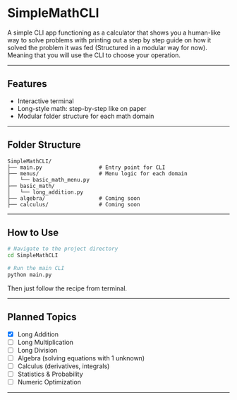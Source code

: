 # SimpleMathCLI

A simple CLI app functioning as a calculator that shows you a human-like way to solve problems with printing out a step by step guide on how it solved the problem it was fed (Structured in a modular way for now).
Meaning that you will use the CLI to choose your operation.

---

## Features

- Interactive terminal
- Long-style math: step-by-step like on paper
- Modular folder structure for each math domain

---

## Folder Structure

```
SimpleMathCLI/
├── main.py                  # Entry point for CLI
├── menus/                   # Menu logic for each domain
│   └── basic_math_menu.py
├── basic_math/              
│   └── long_addition.py
├── algebra/                 # Coming soon
├── calculus/                # Coming soon
```

---

## How to Use

```bash
# Navigate to the project directory
cd SimpleMathCLI

# Run the main CLI
python main.py
```

Then just follow the recipe from terminal.

---

## Planned Topics

- [x] Long Addition
- [ ] Long Multiplication
- [ ] Long Division
- [ ] Algebra (solving equations with 1 unknown)
- [ ] Calculus (derivatives, integrals)
- [ ] Statistics & Probability
- [ ] Numeric Optimization

---


